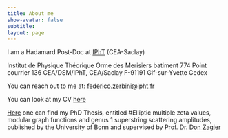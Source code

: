 ```yaml
---
title: About me
show-avatar: false
subtitle: 
layout: page
---
```


I am a Hadamard Post-Doc at [IPhT](https://www.ipht.fr/) (CEA-Saclay)

Institut de Physique Théorique
Orme des Merisiers batiment 774
Point courrier 136
CEA/DSM/IPhT, CEA/Saclay
F-91191 Gif-sur-Yvette Cedex

You can reach out to me at: [federico.zerbini@ipht.fr](mailto:federico.zerbini@ipht.fr)

You can look at my CV [here](/uploads/Zerbini-ShortCV.pdf)

[Here](http://hss.ulb.uni-bonn.de/2018/5000/5000.htm) one can find my PhD Thesis, entitled #Elliptic multiple zeta values, modular graph functions and genus 1 superstring scattering amplitudes, published by the University of Bonn and supervised by Prof. Dr. [Don Zagier](https://people.mpim-bonn.mpg.de/zagier/)